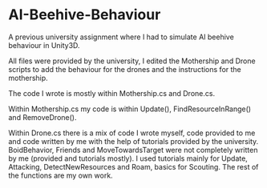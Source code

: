 # AI-Beehive-Behaviour
A previous university assignment where I had to simulate AI beehive behaviour in Unity3D.

All files were provided by the university, I edited the Mothership and Drone scripts to add the behaviour for the drones and the instructions for the mothership.

The code I wrote is mostly within Mothership.cs and Drone.cs.

Within Mothership.cs my code is within Update(), FindResourceInRange() and RemoveDrone().

Within Drone.cs there is a mix of code I wrote myself, code provided to me and code written by me with the help of tutorials provided by the university. BoidBehavior, Friends and MoveTowardsTarget were not completely written by me (provided and tutorials mostly). I used tutorials mainly for Update, Attacking, DetectNewResources and Roam, basics for Scouting. The rest of the functions are my own work.
